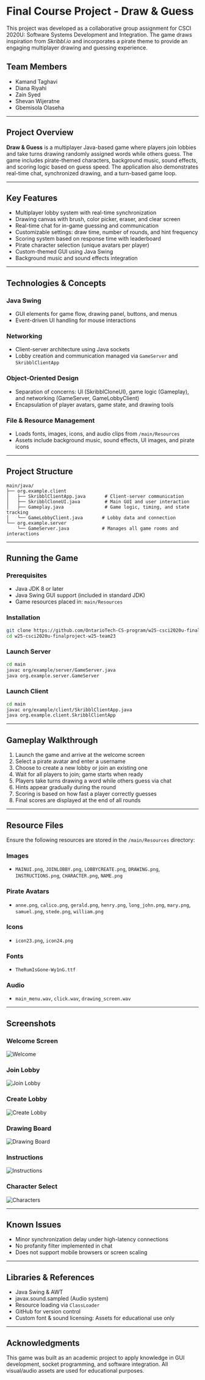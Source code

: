 # Final Course Project - Draw & Guess

This project was developed as a collaborative group assignment for CSCI 2020U: Software Systems Development and Integration. The game draws inspiration from *Skribbl.io* and incorporates a pirate theme to provide an engaging multiplayer drawing and guessing experience.

## Team Members
- Kamand Taghavi  
- Diana Riyahi  
- Zain Syed  
- Shevan Wijeratne  
- Gbemisola Olaseha

---

## Project Overview

**Draw & Guess** is a multiplayer Java-based game where players join lobbies and take turns drawing randomly assigned words while others guess. The game includes pirate-themed characters, background music, sound effects, and scoring logic based on guess speed. The application also demonstrates real-time chat, synchronized drawing, and a turn-based game loop.

---

## Key Features

- Multiplayer lobby system with real-time synchronization
- Drawing canvas with brush, color picker, eraser, and clear screen
- Real-time chat for in-game guessing and communication
- Customizable settings: draw time, number of rounds, and hint frequency
- Scoring system based on response time with leaderboard
- Pirate character selection (unique avatars per player)
- Custom-themed GUI using Java Swing
- Background music and sound effects integration

---

## Technologies & Concepts

### Java Swing
- GUI elements for game flow, drawing panel, buttons, and menus
- Event-driven UI handling for mouse interactions

### Networking
- Client-server architecture using Java sockets
- Lobby creation and communication managed via `GameServer` and `SkribblClientApp`

### Object-Oriented Design
- Separation of concerns: UI (SkribblCloneUI), game logic (Gameplay), and networking (GameServer, GameLobbyClient)
- Encapsulation of player avatars, game state, and drawing tools

### File & Resource Management
- Loads fonts, images, icons, and audio clips from `/main/Resources`
- Assets include background music, sound effects, UI images, and pirate icons

---

## Project Structure

```
main/java/
├── org.example.client
│   ├── SkribblClientApp.java       # Client-server communication
│   ├── SkribblCloneUI.java         # Main GUI and user interaction
│   ├── Gameplay.java               # Game logic, timing, and state tracking
│   └── GameLobbyClient.java       # Lobby data and connection
└── org.example.server
    └── GameServer.java            # Manages all game rooms and interactions
```

---

## Running the Game

### Prerequisites

- Java JDK 8 or later
- Java Swing GUI support (included in standard JDK)
- Game resources placed in: `main/Resources`

### Installation

```bash
git clone https://github.com/OntarioTech-CS-program/w25-csci2020u-finalproject-w25-team23
cd w25-csci2020u-finalproject-w25-team23
```

### Launch Server

```bash
cd main
javac org/example/server/GameServer.java
java org.example.server.GameServer
```

### Launch Client

```bash
cd main
javac org/example/client/SkribblClientApp.java
java org.example.client.SkribblClientApp
```

---

## Gameplay Walkthrough

1. Launch the game and arrive at the welcome screen
2. Select a pirate avatar and enter a username
3. Choose to create a new lobby or join an existing one
4. Wait for all players to join; game starts when ready
5. Players take turns drawing a word while others guess via chat
6. Hints appear gradually during the round
7. Scoring is based on how fast a player correctly guesses
8. Final scores are displayed at the end of all rounds

---

## Resource Files

Ensure the following resources are stored in the `/main/Resources` directory:

### Images
- `MAINUI.png`, `JOINLOBBY.png`, `LOBBYCREATE.png`, `DRAWING.png`, `INSTRUCTIONS.png`, `CHARACTER.png`, `NAME.png`

### Pirate Avatars
- `anne.png`, `calico.png`, `gerald.png`, `henry.png`, `long_john.png`, `mary.png`, `samuel.png`, `stede.png`, `william.png`

### Icons
- `icon23.png`, `icon24.png`

### Fonts
- `TheRumIsGone-Wy1nG.ttf`

### Audio
- `main_menu.wav`, `click.wav`, `drawing_screen.wav`

---

## Screenshots

### Welcome Screen
![Welcome](MAINUI.png)

### Join Lobby
![Join Lobby](JOINLOBBY.png)

### Create Lobby
![Create Lobby](LOBBYCREATION.png)

### Drawing Board
![Drawing Board](DRAWINGBOARD.png)

### Instructions
![Instructions](HOWTOPLAY.png)

### Character Select
![Characters](CHARACTERSELECT.png)

---

## Known Issues

- Minor synchronization delay under high-latency connections
- No profanity filter implemented in chat
- Does not support mobile browsers or screen scaling

---

## Libraries & References

- Java Swing & AWT
- javax.sound.sampled (Audio system)
- Resource loading via `ClassLoader`
- GitHub for version control
- Custom font & sound licensing: Assets for educational use only

---

## Acknowledgments

This game was built as an academic project to apply knowledge in GUI development, socket programming, and software integration. All visual/audio assets are used for educational purposes.